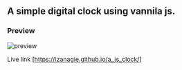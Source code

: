 ## A simple digital clock using vannila js.
### Preview

![preview](https://github.com/izanagie/a_js_clock/assets/138009157/40c03e79-3b25-4985-9bea-5e5d0c682452)

Live link [https://izanagie.github.io/a_js_clock/]
